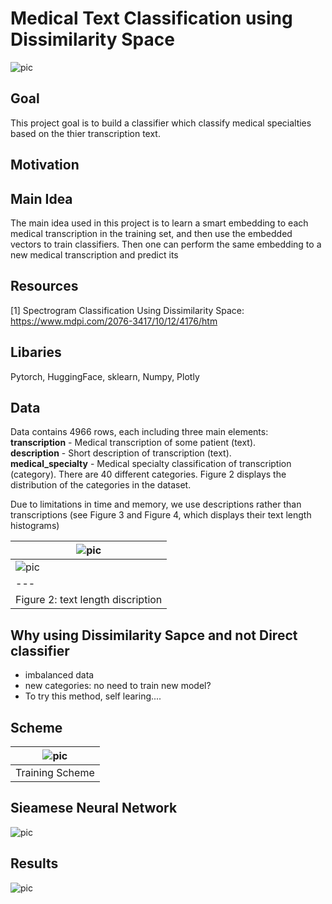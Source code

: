 # Medical Text Classification using Dissimilarity Space

![pic](https://github.com/OdedMous/Medical-Transcriptions-Classification/blob/main/images/Medical_Transcription.jpg?raw=true)

## Goal

This project goal is to build a classifier which classify medical specialties based on the thier transcription text.

## Motivation

## Main Idea
The main idea used in this project is to learn a smart embedding to each medical transcription in the training set, and then use the embedded vectors to train classifiers. Then one can perform the same embedding to a new medical transcription and predict its 

## Resources
[1] Spectrogram Classification Using Dissimilarity Space: https://www.mdpi.com/2076-3417/10/12/4176/htm

## Libaries
Pytorch, HuggingFace, sklearn,  Numpy, Plotly

## Data
Data contains 4966 rows, each including three main elements: <br/>
**transcription** - Medical transcription of some patient (text).  <br/>
**description** - Short description of transcription (text).  <br/>
**medical_specialty** - Medical specialty classification of transcription (category). There are 40 different categories. Figure 2 displays the distribution of the categories in the dataset.

Due to limitations in time and memory, we use descriptions rather than transcriptions (see Figure 3 and Figure 4, which displays their text length histograms)

| ![pic](https://github.com/OdedMous/Medical-Transcriptions-Classification/blob/main/images/categories_dists.png?raw=true)|
| --- | 
| ![pic](https://github.com/OdedMous/Medical-Transcriptions-Classification/blob/main/images/text_length.png?raw=true) | ![pic](https://github.com/OdedMous/Medical-Transcriptions-Classification/blob/main/images/text_length_transcription.png?raw=true) |
| --- | --- |
| Figure 2:  text length discription| Figure 3: text length transcription|

## Why using Dissimilarity Sapce and not Direct classifier

- imbalanced data
- new categories: no need to train new model?
- To try this method, self learing....

## Scheme
| ![pic](https://github.com/OdedMous/Medical-Transcriptions-Classification/blob/main/images/Scheme.png?raw=true) |
| --- |
| Training Scheme |


## Sieamese Neural Network

![pic](https://github.com/OdedMous/Medical-Transcriptions-Classification/blob/main/images/giraffes.jpg?raw=true)

## Results

![pic](https://github.com/OdedMous/Medical-Transcriptions-Classification/blob/main/images/model_loss.png?raw=true)

